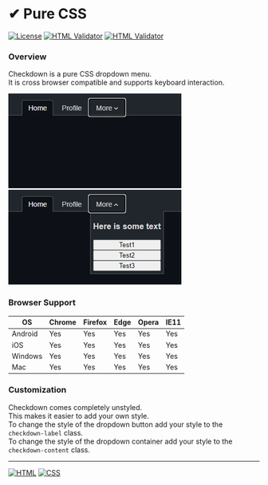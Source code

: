 # ✔ Pure CSS

[![License](https://img.shields.io/badge/license-MIT-brightgreen)](./LICENSE) [![HTML Validator](https://img.shields.io/badge/HTML-validated-brightgreen)](https://validator.nu/) [![HTML Validator](https://img.shields.io/badge/CSS-validated-brightgreen)](https://jigsaw.w3.org/css-validator/)

### Overview

Checkdown is a pure CSS dropdown menu.<br/>
It is cross browser compatible and supports keyboard interaction.

[![keyboard focus](.readme/focus.png)](#)
[![dropdown menu](.readme/navbar.png)](#)

### Browser Support

| OS         | Chrome  | Firefox  | Edge     | Opera | IE11 |
| -------- | ------- | -------- | -------- | ---- |  ---- |
| Android  | Yes     | Yes      | Yes      | Yes  |  Yes  | 
| iOS      | Yes     | Yes      | Yes      | Yes  |  Yes  | 
| Windows  | Yes     | Yes      | Yes      | Yes  |  Yes  | 
| Mac      | Yes     | Yes      | Yes      | Yes  |  Yes  | 

### Customization

Checkdown comes completely unstyled.<br/>
This makes it easier to add your own style.<br/>
To change the style of the dropdown button add your style to the `checkdown-label` class.<br/>
To change the style of the dropdown container add your style to the `checkdown-content` class.


<hr/>

[![HTML](https://img.shields.io/badge/HTML-239120?style=for-the-badge&logo=html&logoColor=white)](./index.html) [![CSS](https://img.shields.io/badge/CSS-239120?&style=for-the-badge&logo=css&logoColor=white)](./stylesheet.css)
